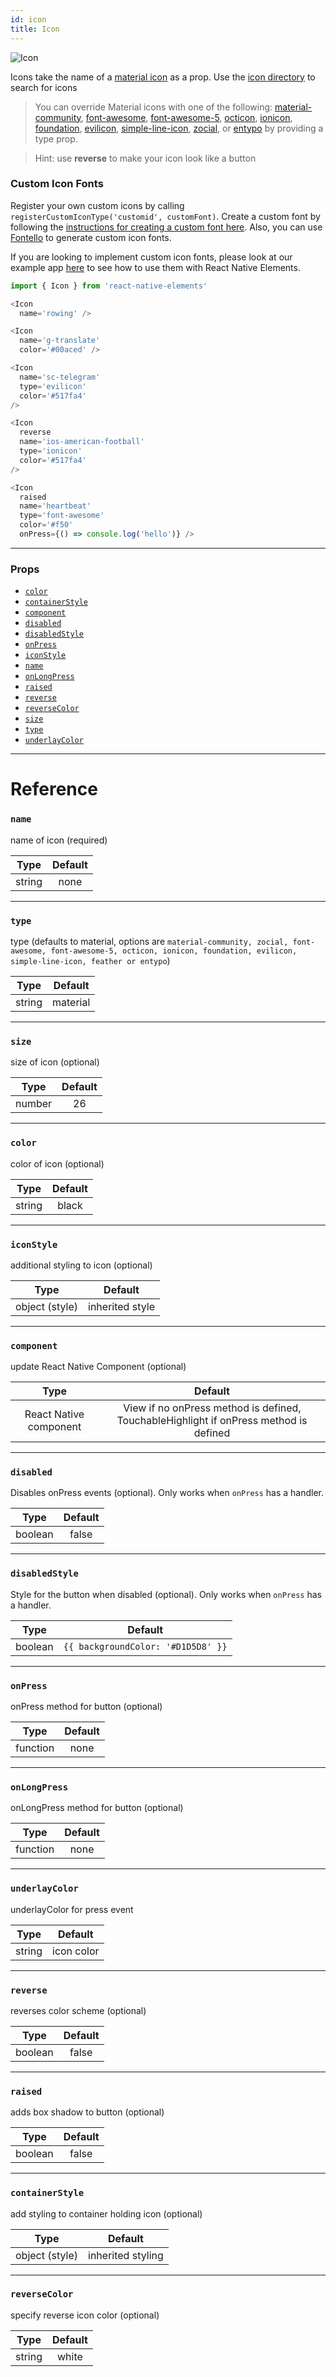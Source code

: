 ```yaml
---
id: icon
title: Icon
---
```


![Icon](/react-native-elements/img/icons.png)

Icons take the name of a [material icon](https://design.google.com/icons/) as a
prop. Use the
[icon directory](https://oblador.github.io/react-native-vector-icons/) to search
for icons

> You can override Material icons with one of the following:
> [material-community](https://materialdesignicons.com/),
> [font-awesome](https://fontawesome.com/v4.7.0/),
> [font-awesome-5](http://fontawesome.io/icons/),
> [octicon](https://octicons.github.com/), [ionicon](http://ionicons.com/),
> [foundation](http://zurb.com/playground/foundation-icon-fonts-3),
> [evilicon](http://evil-icons.io/),
> [simple-line-icon](http://simplelineicons.com/),
> [zocial](http://weloveiconfonts.com/), or [entypo](http://www.entypo.com/) by
> providing a type prop.

> Hint: use **reverse** to make your icon look like a button

### Custom Icon Fonts

Register your own custom icons by calling
`registerCustomIconType('customid', customFont)`. Create a custom font by
following the
[ instructions for creating a custom font here](https://github.com/oblador/react-native-vector-icons#custom-fonts).
Also, you can use [Fontello](http://fontello.com/) to generate custom icon
fonts.

If you are looking to implement custom icon fonts, please look at our example
app
[here](https://github.com/react-native-training/react-native-elements-app/blob/master/src/views/buttons_home.js)
to see how to use them with React Native Elements.

```js
import { Icon } from 'react-native-elements'

<Icon
  name='rowing' />

<Icon
  name='g-translate'
  color='#00aced' />

<Icon
  name='sc-telegram'
  type='evilicon'
  color='#517fa4'
/>

<Icon
  reverse
  name='ios-american-football'
  type='ionicon'
  color='#517fa4'
/>

<Icon
  raised
  name='heartbeat'
  type='font-awesome'
  color='#f50'
  onPress={() => console.log('hello')} />
```

---

### Props

* [`color`](#color)
* [`containerStyle`](#containerstyle)
* [`component`](#component)
* [`disabled`](#disabled)
* [`disabledStyle`](#disabledstyle)
* [`onPress`](#onpress)
* [`iconStyle`](#iconstyle)
* [`name`](#name)
* [`onLongPress`](#onlongpress)
* [`raised`](#raised)
* [`reverse`](#reverse)
* [`reverseColor`](#reversecolor)
* [`size`](#size)
* [`type`](#type)
* [`underlayColor`](#underlaycolor)

---

# Reference

### `name`

name of icon (required)

|  Type  | Default |
| :----: | :-----: |
| string |  none   |

---

### `type`

type (defaults to material, options are
`material-community, zocial, font-awesome, font-awesome-5, octicon, ionicon, foundation, evilicon, simple-line-icon, feather or entypo`)

|  Type  | Default  |
| :----: | :------: |
| string | material |

---

### `size`

size of icon (optional)

|  Type  | Default |
| :----: | :-----: |
| number |   26    |

---

### `color`

color of icon (optional)

|  Type  | Default |
| :----: | :-----: |
| string |  black  |

---

### `iconStyle`

additional styling to icon (optional)

|      Type      |     Default     |
| :------------: | :-------------: |
| object (style) | inherited style |

---

### `component`

update React Native Component (optional)

|          Type          |                                        Default                                        |
| :--------------------: | :-----------------------------------------------------------------------------------: |
| React Native component | View if no onPress method is defined, TouchableHighlight if onPress method is defined |

---

### `disabled`

Disables onPress events (optional). Only works when `onPress` has a handler.

|  Type   | Default |
| :-----: | :-----: |
| boolean |  false  |

---

### `disabledStyle`

Style for the button when disabled (optional). Only works when `onPress` has a
handler.

|  Type   |              Default               |
| :-----: | :--------------------------------: |
| boolean | `{{ backgroundColor: '#D1D5D8' }}` |

---

### `onPress`

onPress method for button (optional)

|   Type   | Default |
| :------: | :-----: |
| function |  none   |

---

### `onLongPress`

onLongPress method for button (optional)

|   Type   | Default |
| :------: | :-----: |
| function |  none   |

---

### `underlayColor`

underlayColor for press event

|  Type  |  Default   |
| :----: | :--------: |
| string | icon color |

---

### `reverse`

reverses color scheme (optional)

|  Type   | Default |
| :-----: | :-----: |
| boolean |  false  |

---

### `raised`

adds box shadow to button (optional)

|  Type   | Default |
| :-----: | :-----: |
| boolean |  false  |

---

### `containerStyle`

add styling to container holding icon (optional)

|      Type      |      Default      |
| :------------: | :---------------: |
| object (style) | inherited styling |

---

### `reverseColor`

specify reverse icon color (optional)

|  Type  | Default |
| :----: | :-----: |
| string |  white  |
